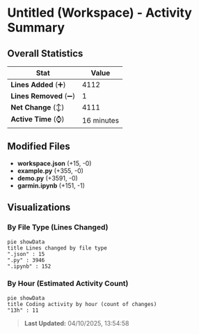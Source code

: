# Untitled (Workspace) - Activity Summary 

## Overall Statistics

| Stat                   | Value                                                             |
| ---------------------- | ----------------------------------------------------------------- |
| **Lines Added** (➕)   | 4112                                          |
| **Lines Removed** (➖) | 1                                        |
| **Net Change** (↕)    | 4111                |
| **Active Time** (⌚)   | 16 minutes |


## Modified Files
- **workspace.json** (+15, -0)
- **example.py** (+355, -0)
- **demo.py** (+3591, -0)
- **garmin.ipynb** (+151, -1)

## Visualizations

### By File Type (Lines Changed)

```mermaid
pie showData
title Lines changed by file type
".json" : 15
".py" : 3946
".ipynb" : 152
```

### By Hour (Estimated Activity Count)

```mermaid
pie showData
title Coding activity by hour (count of changes)
"13h" : 11
```


> **Last Updated:** 04/10/2025, 13:54:58